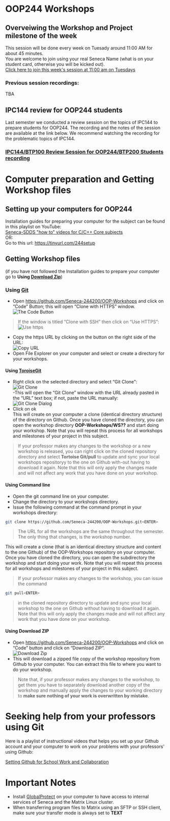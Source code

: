 # OOP244 Workshops
## Overveiwing the Workshop and Project milestone of the week
This session will be done every week on Tuesady around 11:00 AM for about 45 minutes.<br />
You are welcome to join using your real Seneca Name (what is on your student card, otherwise you will be kicked out).<br />
[Click here to join this week's session at 11:00 am on Tuesdays](https://connect.rna2.blindsidenetworks.com/invite/to?c=vPBUJx9RpMGCM1kksPgNSsyLLtihAyp-EPwlKXaPR3s&m=06668cdb24cf92e76fb010abd90f3fd5d34e1caa&t=1632840530747&u=senecacollege)
### Previous session recordings:
TBA

## IPC144 review for OOP244 students
Last semester we conducted a review session on the topics of IPC144 to prepare students for OOP244. The recording and the notes of the session are available at the link below. We recommend watching the recording for the problematic topics of IPC144.
### [IPC144/BTP100 Review Session for OOP244/BTP200 Students recording](https://github.com/Seneca-244200/OOP244NABC-Notes#review-recordings)

# Computer preparation and Getting Workshop files

## Setting up your computers for OOP244

Installation guides for preparing your computer for the subject can be found in this playlist on YouTube:<br />
[Seneca-SDDS "how to" videos for C/C++ Core subjects](https://www.youtube.com/playlist?list=PLxB4x6RkylosAh1of4FnX7-g2fk0MUeyc)<br />
OR:<br />
Go to this url: https://tinyurl.com/244setup 


## Getting Workshop files
(if you have not followed the Installation guides to prepare your computer go to **Using [Download Zip](#using-download-zip)**)<br />

### Using [Git](https://git-scm.com/download/win)
- Open https://github.com/Seneca-244200/OOP-Workshops and click on “Code” Button; this will open “Clone with HTTPS” window.<br />
![The Code Button](images/code.png)
> If the window is titled “Clone with SSH” then click on “Use HTTPS”: <br />
![Use https](images/usehttps.png)
- Copy the https URL by clicking on the button on the right side of the URL:<br />![Copy URL](images/copyurl.png)
- Open File Explorer on your computer and select or create a directory for your workshops.
#### Using [ToroiseGit](https://tortoisegit.org/download/)
- Right click on the selected directory and select “Git Clone":<br /> ![Git Clone](images/gitclone.png)<br />
-This will open the “Git Clone” window with the URL already pasted in the “URL” text box; if not, paste the URL manually:<br /> ![Git Clone Dialog](images/gitcloneDialog.png)<br />
- Click on ok<br />
This will create on your computer a clone (identical directory structure) of the directory on Github.  Once you have cloned the directory, you can open the workshop directory **OOP-Workshops/WS??** and start doing your workshop. Note that you will repeat this process for all workshops and milestones of your project in this subject.
> If your professor makes any changes to the workshop or a new workshop is released, you can right click on the cloned repository directory and select **Tortoise Git/pull** to update and sync your local workshops repositoryy to the one on Github with-out having to download it again. Note that this will only apply the changes made and will not affect any work that you have done on your workshop.
#### Using Command line
- Open the git command line on your computer.
- Change the directory to your workshops directory.
- Issue the following command at the command prompt in your workshops directory: 
``` bash
git clone https://github.com/Seneca-244200/OOP-Workshops.git<ENTER>
```
> The URL for all the workshops are the same throughout the semester. The only thing that changes, is the workshop number.<br/>

This will create a clone (that is an identical directory structure and content to the one Github) of the OOP-Workshops repository on your computer.  Once you have cloned the directory, you can open the subdirectory the workshop and start doing your work. Note that you will repeat this process for all workshops and milestones of your project in this subject.

> If your professor makes any changes to the workshop, you can issue the command
``` bash 
git pull<ENTER>
``` 
>  in the cloned repository directory to update and sync your local workshop to the one on Github without having to download it again. Note that this will only apply the changes made and will not affect any work that you have done on your workshop.

#### Using Download ZIP
- Open https://github.com/Seneca-244200/OOP-Workshops  and click on “Code” button and click on “Download ZIP”.<br />
![Download Zip](images/downloadzip.png)<br />
- This will download a zipped file copy of the workshop repository from Github to your computer. You can extract this file to where you want to do your workshop. <br />
> Note that, if your professor makes any changes to the workshop, to get them you have to separately download another copy of the workshop and manually apply the changes to your working directory to **make sure nothing of your work is overwritten by mistake**.

# Seeking help from your professors using Git

Here is a playlist of instructional videos that helps you set up your Github account and your computer to work on your problems with your professors' using Github:

[Setting Github for School Work and Collaboration](https://www.youtube.com/playlist?list=PLxB4x6RkylotpVj3V33D4Q28emnh6yiit)

# Important Notes
- Install [GlobalProtect](https://inside.senecacollege.ca/its/services/vpn/senecavpn.html) on your computer to have access to internal services of Seneca and the Matrix Linux cluster.
- When transferring program files to Matrix using an SFTP or SSH client, make sure your transfer mode is always set to **TEXT**

